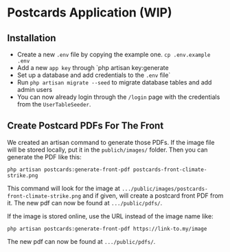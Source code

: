 # Postcards Application (WIP)

## Installation 

* Create a new `.env` file by copying the example one. `cp .env.example .env`
* Add a new `app key` through `php artisan key:generate
* Set up a database and add credentials to the `.env` file`
* Run `php artisan migrate --seed` to migrate database tables and add admin users
* You can now already login through the `/login` page with the credentials from the `UserTableSeeder`.

## Create Postcard PDFs For The Front

We created an artisan command to generate those PDFs. If the image file will be stored locally, put it in the `publich/images/` folder. Then you can generate the PDF like this:
```shell
php artisan postcards:generate-front-pdf postcards-front-climate-strike.png
```

This command will look for the image at `.../public/images/postcards-front-climate-strike.png` and if given, will create a postcard front PDF from it.
The new pdf can now be found at `.../public/pdfs/`.

If the image is stored online, use the URL instead of the image name like:
```shell
php artisan postcards:generate-front-pdf https://link-to.my/image
```

The new pdf can now be found at `.../public/pdfs/`.
